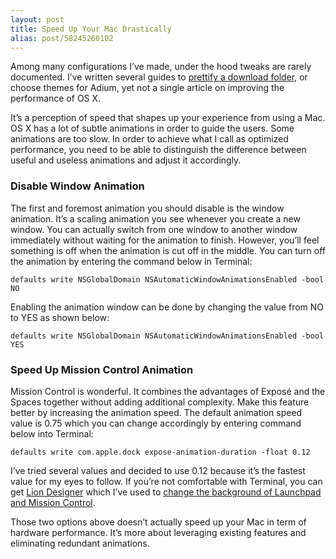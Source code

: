 ```yaml
---
layout: post
title: Speed Up Your Mac Drastically
alias: post/58245260102
---
```

Among many configurations I’ve made, under the hood tweaks are rarely documented. I’ve written several guides to [prettify a download folder][3], or choose themes for Adium, yet not a single article on improving the performance of OS X.

[3]: http://sayzlim.net/clean-your-menu-bar-sweeten-download-stack/

It’s a perception of speed that shapes up your experience from using a Mac. OS X has a lot of subtle animations in order to guide the users. Some animations are too slow. In order to achieve what I call as optimized performance, you need to be able to distinguish the difference between useful and useless animations and adjust it accordingly.

### Disable Window Animation

The first and foremost animation you should disable is the window animation. It’s a scaling animation you see whenever you create a new window. You can actually switch from one window to another window immediately without waiting for the animation to finish. However, you’ll feel something is off when the animation is cut off in the middle. You can turn off the animation by entering the command below in Terminal:

	defaults write NSGlobalDomain NSAutomaticWindowAnimationsEnabled -bool NO

Enabling the animation window can be done by changing the value from NO to YES as shown below:

	defaults write NSGlobalDomain NSAutomaticWindowAnimationsEnabled -bool YES

### Speed Up Mission Control Animation

Mission Control is wonderful. It combines the advantages of Exposé and the Spaces together without adding additional complexity. Make this feature better by increasing the animation speed. The default animation speed value is 0.75 which you can change accordingly by entering command below into Terminal:

	defaults write com.apple.dock expose-animation-duration -float 0.12

I’ve tried several values and decided to use 0.12 because it’s the fastest value for my eyes to follow. If you’re not comfortable with Terminal, you can get [Lion Designer][6] which I’ve used to [change the background of Launchpad and Mission Control][5].

[5]: http://sayzlim.net/spice-up-os-x-mission-control/
[6]: http://www.moritzwette.com/liondesigner/

Those two options above doesn’t actually speed up your Mac in term of hardware performance. It’s more about leveraging existing features and eliminating redundant animations.